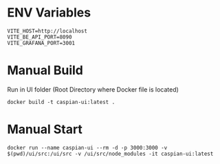 # ENV Variables

``` 
VITE_HOST=http://localhost
VITE_BE_API_PORT=8090
VITE_GRAFANA_PORT=3001
```


# Manual Build

Run in UI folder (Root Directory where Docker file is located)

```docker build -t caspian-ui:latest . ```

# Manual Start

```docker run --name caspian-ui --rm -d -p 3000:3000 -v $(pwd)/ui/src:/ui/src -v /ui/src/node_modules -it caspian-ui:latest```